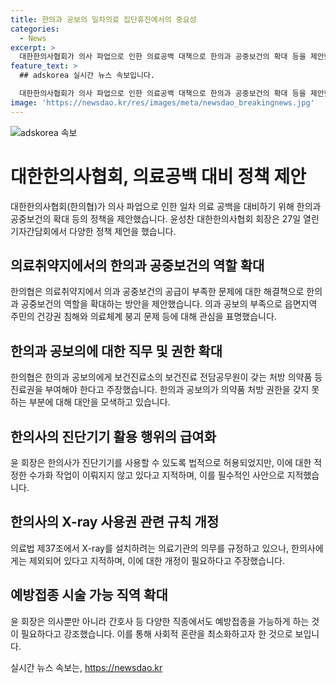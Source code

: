 ```yaml
---
title: 한의과 공보의 일차의료 집단휴진에서의 중요성
categories:
  - News
excerpt: >
  대한한의사협회가 의사 파업으로 인한 의료공백 대책으로 한의과 공중보건의 확대 등을 제안했다. 윤성찬 회장은 한의사의 역할 확대가 필요하며, 의료취약지를 위해 한의과 공보의 역할을 강조했다. 한의사의 진단기기 사용과 X-ray 사용권 관련 규칙 개정, 예방접종 직업 확대 등을 촉구하며 의료취약지의 의료체계 붕괴 문제를 경고했다. 한의사들이 늘어난 역할을 수행하고 의료공백을 최소화하기 위해 정부에 정책을 제안했다.
feature_text: >
  ## adskorea 실시간 뉴스 속보입니다.

  대한한의사협회가 의사 파업으로 인한 의료공백 대책으로 한의과 공중보건의 확대 등을 제안했다. 윤성찬 회장은 한의사의 역할 확대가 필요하며, 의료취약지를 위해 한의과 공보의 역할을 강조했다. 한의사의 진단기기 사용과 X-ray 사용권 관련 규칙 개정, 예방접종 직업 확대 등을 촉구하며 의료취약지의 의료체계 붕괴 문제를 경고했다. 한의사들이 늘어난 역할을 수행하고 의료공백을 최소화하기 위해 정부에 정책을 제안했다.
image: 'https://newsdao.kr/res/images/meta/newsdao_breakingnews.jpg'
---
```


<p><img src="https://newsdao.kr/res/images/meta/newsdao_breakingnews.jpg" alt="adskorea 속보" /></p>

<h1>대한한의사협회, 의료공백 대비 정책 제안</h1>

<p data-ke-size="size16">대한한의사협회(한의협)가 의사 파업으로 인한 일차 의료 공백을 대비하기 위해 한의과 공중보건의 확대 등의 정책을 제안했습니다. 윤성찬 대한한의사협회 회장은 27일 열린 기자간담회에서 다양한 정책 제언을 했습니다.</p>

<h2>의료취약지에서의 한의과 공중보건의 역할 확대</h2>

<p data-ke-size="size16">한의협은 의료취약지에서 의과 공중보건의 공급이 부족한 문제에 대한 해결책으로 한의과 공중보건의 역할을 확대하는 방안을 제안했습니다. 의과 공보의 부족으로 읍면지역 주민의 건강권 침해와 의료체계 붕괴 문제 등에 대해 관심을 표명했습니다.</p>

<h2>한의과 공보의에 대한 직무 및 권한 확대</h2>

<p data-ke-size="size16">한의협은 한의과 공보의에게 보건진료소의 보건진료 전담공무원이 갖는 처방 의약품 등 진료권을 부여해야 한다고 주장했습니다. 한의과 공보의가 의약품 처방 권한을 갖지 못하는 부분에 대해 대안을 모색하고 있습니다.</p>

<h2>한의사의 진단기기 활용 행위의 급여화</h2>

<p data-ke-size="size16">윤 회장은 한의사가 진단기기를 사용할 수 있도록 법적으로 허용되었지만, 이에 대한 적정한 수가화 작업이 이뤄지지 않고 있다고 지적하며, 이를 필수적인 사안으로 지적했습니다.</p>

<h2>한의사의 X-ray 사용권 관련 규칙 개정</h2>

<p data-ke-size="size16">의료법 제37조에서 X-ray를 설치하려는 의료기관의 의무를 규정하고 있으나, 한의사에게는 제외되어 있다고 지적하며, 이에 대한 개정이 필요하다고 주장했습니다.</p>

<h2>예방접종 시술 가능 직역 확대</h2>

<p data-ke-size="size16">윤 회장은 의사뿐만 아니라 간호사 등 다양한 직종에서도 예방접종을 가능하게 하는 것이 필요하다고 강조했습니다. 이를 통해 사회적 혼란을 최소화하고자 한 것으로 보입니다.</p>
실시간 뉴스 속보는, <a href="https://newsdao.kr" rel="dofollow">https://newsdao.kr</a>


